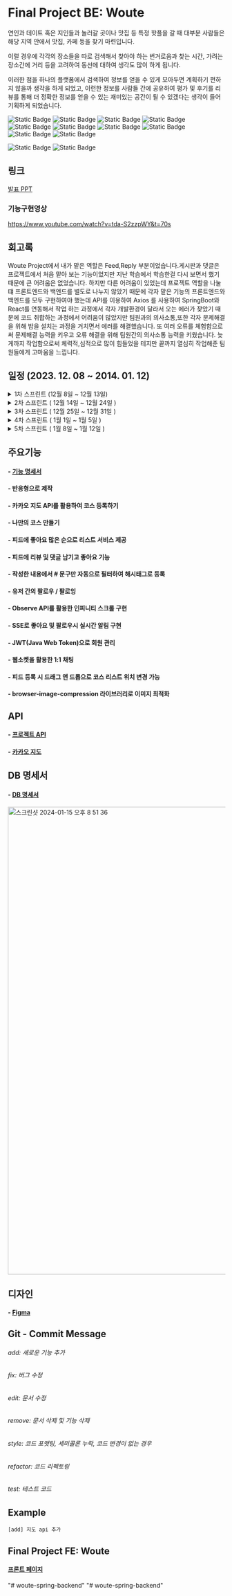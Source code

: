 # Final Project BE: Woute 
연인과 데이트 혹은 지인들과 놀러갈 곳이나 맛집 등 특정 핫플을 갈 때 대부분 사람들은 해당 지역 안에서 맛집, 카페 등을 찾기 마련입니다. 

이럴 경우에 각각의 장소들을 따로 검색해서 찾아야 하는 번거로움과 찾는 시간, 가려는 장소간에 거리 등을 고려하여 동선에 대하여 생각도 많이 하게 됩니다. 

이러한 점을 하나의 플랫폼에서 검색하여 정보를 얻을 수 있게 모아두면 계획하기 편하지 않을까 생각을 하게 되었고, 이런한 정보를 사람들 간에 공유하여 평가 및 후기를 리뷰를 통해 
더 정확한 정보를 얻을 수 있는 재미있는 공간이 될 수 있겠다는 생각이 들어 기획하게 되었습니다.

![Static Badge](https://img.shields.io/badge/java-17-green)
![Static Badge](https://img.shields.io/badge/springboot-3.2.1-green)
![Static Badge](https://img.shields.io/badge/gradle-8.5-green)
![Static Badge](https://img.shields.io/badge/jpa-3.2.1-green)
![Static Badge](https://img.shields.io/badge/Hibernate-6.0.6-green)
![Static Badge](https://img.shields.io/badge/SpringSecurity-6.1.2-green)
![Static Badge](https://img.shields.io/badge/ojdbc11-23.3.0.23.09-green)
![Static Badge](https://img.shields.io/badge/websocket-6.1.2-green)
![Static Badge](https://img.shields.io/badge/jjwt-0.11.2-green)
![Static Badge](https://img.shields.io/badge/SwaggerUI-2.0.2-green)

![Static Badge](https://img.shields.io/badge/React-18.2.0-blue)
![Static Badge](https://img.shields.io/badge/Axios-1.6.3-blue)


## 링크
[발표 PPT](https://github.com/121Mbp/woute-spring-backend/files/14001736/bts2woute_final.pdf)

### 기능구현영상
https://www.youtube.com/watch?v=tda-S2zzpWY&t=70s


## 회고록
 Woute Project에서 내가 맡은 역할은 Feed,Reply 부분이었습니다.게시판과 댓글은 프로젝트에서 처음 맡아 보는 기능이었지만 지난 학습에서 학습한걸 다시 보면서 했기 때문에 큰 어려움은 없었습니다. 하지만 다른 어려움이 있었는데 
 프로젝트 역할을 나눌떄 프론트엔드와 백엔드를 별도로 나누지 않았기 때문에 각자 맡은 기능의 프론트엔드와 백엔드를 모두 구현하여야 했는데 API를 이용하여 Axios 를 사용하여 SpringBoot와 React를 
 연동해서 작업 하는 과정에서 각자 개발환경이 달라서 오는 에러가 잦았기 때문에 코드 취합하는 과정에서 어려움이 많았지만 팀원과의 의사소통,또한 각자 문제해결을 위해 밤을 설치는 과정을 거치면서
 에러를 해결했습니다. 또 여러 오류를 체험함으로써 문제해결 능력을 키우고 오류 해결을 위해 팀원간의 의사소통 능력을 키웠습니다. 늦게까지 작업함으로써 체력적,심적으로 많이 힘들었을 테지만 끝까지 열심히 작업해준 팀원들에게 고마움을 느낍니다.

## 일정 (2023. 12. 08 ~ 2014. 01. 12)
<details>
<summary>1차 스프린트 (12월 8일 ~ 12월 13일)</summary>

###### - 백엔드: api문서, db 설계 등 문서 작성
###### - 디자인
</details>
<details>
<summary>2차 스프린트 ( 12월 14일 ~ 12월 24일 )</summary>

###### - 프론트엔드: React를 통한 화면 구성
</details>
<details>
<summary>3차 스프린트 ( 12월 25일 ~ 12월 31일 )</summary>

###### - 백엔드: api 만들기
</details>
<details>
<summary>4차 스프린트 ( 1월 1일 ~ 1월 5일 )</summary>

###### - api에 맞게 프론트 상호테스트
###### - aws 배포
</details>
<details>
<summary>5차 스프린트 ( 1월 8일 ~ 1월 12일 )</summary>

###### - QA
###### - 발표준비
</details>


## 주요기능
#### - [기능 명세서](https://longing-anorak-f8d.notion.site/842a3c162b11444cadb4b8df288ed331)
#### - 반응형으로 제작
#### - 카카오 지도 API를 활용하여 코스 등록하기
#### - 나만의 코스 만들기
#### - 피드에 좋아요 많은 순으로 리스트 서비스 제공
#### - 피드에 리뷰 및 댓글 남기고 좋아요 기능
#### - 작성한 내용에서 # 문구만 자동으로 필터하여 해시태그로 등록 
#### - 유저 간의 팔로우 / 팔로잉
#### - Observe API를 활용한 인피니티 스크롤 구현
#### - SSE로 좋아요 및 팔로우시 실시간 알림 구현
#### - JWT(Java Web Token)으로 회원 관리
#### - 웹소켓을 활용한 1:1 채팅
#### - 피드 등록 시 드래그 앤 드롭으로 코스 리스트 위치 변경 가능
#### - browser-image-compression 라이브러리로 이미지 최적화 


## API 
#### - [프로젝트 API](https://documenter.getpostman.com/view/29577486/2s9YsJBCTc)
#### - [카카오 지도](https://apis.map.kakao.com/)


## DB 명세서
#### - [DB 명세서](https://dbdiagram.io/d/woute-6576c54756d8064ca0c5d313)

<img width="1081" alt="스크린샷 2024-01-15 오후 8 51 36" src="https://github.com/121Mbp/woute-spring-backend/assets/11451648/bb742aed-6d75-49b0-bf34-92235107c523">


## 디자인
#### - [Figma](https://www.figma.com/file/8iwfRwvip10JUyIMfvdBeP/Untitled?type=design&node-id=0%3A1&mode=design&t=hZsNY8zI1ZsSFuz2-1)


## Git - Commit Message 

###### add: 새로운 기능 추가
###### fix: 버그 수정
###### edit: 문서 수정
###### remove: 문서 삭제 및 기능 삭제
###### style: 코드 포맷팅, 세미콜론 누락, 코드 변경이 없는 경우
###### refactor: 코드 리펙토링
###### test: 테스트 코드

## Example
```
[add] 지도 api 추가
```

## Final Project FE: Woute
#### [프론트 페이지](https://github.com/121Mbp/woute-react-frontend)
"# woute-spring-backend" 
"# woute-spring-backend" 


